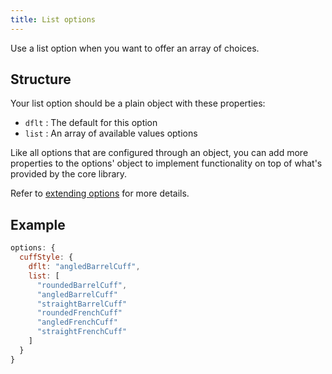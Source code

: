 ```yaml
---
title: List options
---
```


Use a list option when you want to offer an array of choices.

## Structure

Your list option should be a plain object with these properties:

- `dflt` : The default for this option
- `list` : An array of available values options

<Tip>

Like all options that are configured through an object, you can 
add more properties to the options' object to implement functionality on
top of what's provided by the core library.

Refer to [extending options](/reference/api/part/config/options/extend) for
more details.

</Tip>

## Example

```js
options: {
  cuffStyle: { 
    dflt: "angledBarrelCuff",
    list: [
      "roundedBarrelCuff",
      "angledBarrelCuff"
      "straightBarrelCuff"
      "roundedFrenchCuff"
      "angledFrenchCuff"
      "straightFrenchCuff"
    ]
  }
}
```


